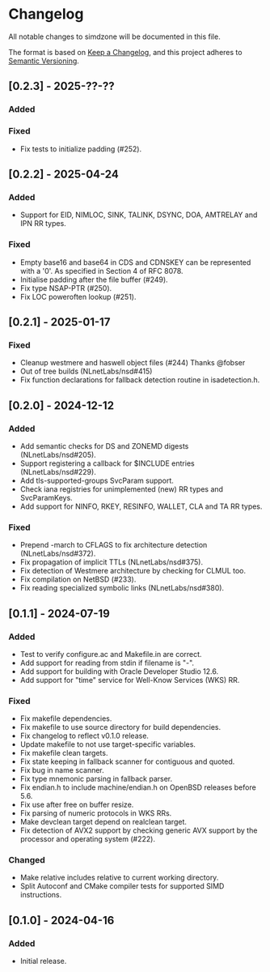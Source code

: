 # Changelog

All notable changes to simdzone will be documented in this file.

The format is based on [Keep a Changelog](https://keepachangelog.com/en/1.1.0),
and this project adheres to [Semantic Versioning](https://semver.org/spec/v2.0.0.html).

## [0.2.3] - 2025-??-??

### Added

### Fixed

- Fix tests to initialize padding (#252).

## [0.2.2] - 2025-04-24

### Added

- Support for EID, NIMLOC, SINK, TALINK, DSYNC, DOA, AMTRELAY and IPN RR types.

### Fixed

- Empty base16 and base64 in CDS and CDNSKEY can be represented with a '0'.
  As specified in Section 4 of RFC 8078.
- Initialise padding after the file buffer (#249).
- Fix type NSAP-PTR (#250).
- Fix LOC poweroften lookup (#251).

## [0.2.1] - 2025-01-17

### Fixed

- Cleanup westmere and haswell object files (#244) Thanks @fobser
- Out of tree builds (NLnetLabs/nsd#415)
- Fix function declarations for fallback detection routine in isadetection.h.

## [0.2.0] - 2024-12-12

### Added

- Add semantic checks for DS and ZONEMD digests (NLnetLabs/nsd#205).
- Support registering a callback for $INCLUDE entries (NLnetLabs/nsd#229).
- Add tls-supported-groups SvcParam support.
- Check iana registries for unimplemented (new) RR types and SvcParamKeys.
- Add support for NINFO, RKEY, RESINFO, WALLET, CLA and TA RR types.

### Fixed

- Prepend -march to CFLAGS to fix architecture detection (NLnetLabs/nsd#372).
- Fix propagation of implicit TTLs (NLnetLabs/nsd#375).
- Fix detection of Westmere architecture by checking for CLMUL too.
- Fix compilation on NetBSD (#233).
- Fix reading specialized symbolic links (NLnetLabs/nsd#380).

## [0.1.1] - 2024-07-19

### Added

- Test to verify configure.ac and Makefile.in are correct.
- Add support for reading from stdin if filename is "-".
- Add support for building with Oracle Developer Studio 12.6.
- Add support for "time" service for Well-Know Services (WKS) RR.

### Fixed

- Fix makefile dependencies.
- Fix makefile to use source directory for build dependencies.
- Fix changelog to reflect v0.1.0 release.
- Update makefile to not use target-specific variables.
- Fix makefile clean targets.
- Fix state keeping in fallback scanner for contiguous and quoted.
- Fix bug in name scanner.
- Fix type mnemonic parsing in fallback parser.
- Fix endian.h to include machine/endian.h on OpenBSD releases before 5.6.
- Fix use after free on buffer resize.
- Fix parsing of numeric protocols in WKS RRs.
- Make devclean target depend on realclean target.
- Fix detection of AVX2 support by checking generic AVX support by the
  processor and operating system (#222).

### Changed

- Make relative includes relative to current working directory.
- Split Autoconf and CMake compiler tests for supported SIMD instructions.

## [0.1.0] - 2024-04-16

### Added

- Initial release.
